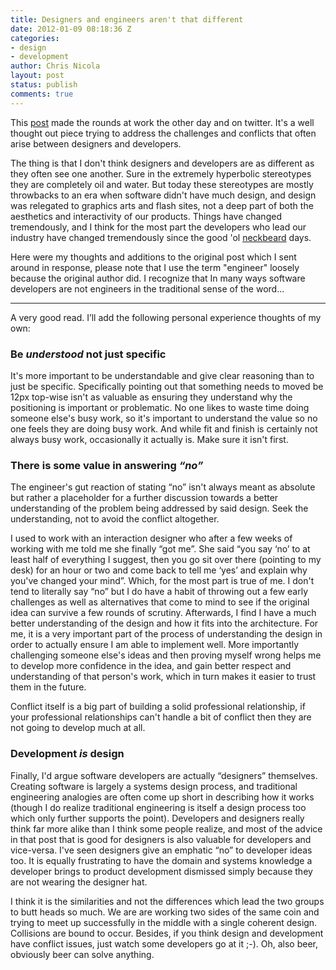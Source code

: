 ```yaml
---
title: Designers and engineers aren't that different
date: 2012-01-09 08:18:36 Z
categories:
- design
- development
author: Chris Nicola
layout: post
status: publish
comments: true
---
```


This [post][1] made the rounds at work the other day and on twitter. It's a
well thought out piece trying to address the challenges and conflicts that
often arise between designers and developers.

The thing is that I don't think
designers and developers are as different as they often see one another. Sure
in the extremely hyperbolic stereotypes they are completely oil and water. But
today these stereotypes are mostly throwbacks to an era when software didn't
have much design, and design was relegated to graphics arts and flash sites,
not a deep part of both the aesthetics and interactivity of our products.
Things have changed tremendously, and I think for the most part the developers
who lead our industry have changed tremendously since the good 'ol
[neckbeard][2] days.

Here were my thoughts and additions to the original post
which I sent around in response, please note that I use the term "engineer"
loosely because the original author did. I recognize that In many ways software
developers are not engineers in the traditional sense of the word... 

<!--more-->
* * *
  
A very good read. I’ll add the following personal experience thoughts of my
own: 

### Be _understood_ not just specific
  
It's more important to be understandable and give clear reasoning than to just
be specific. Specifically pointing out that something needs to moved be 12px
top-wise isn't as valuable as ensuring they understand why the positioning is
important or problematic. No one likes to waste time doing someone else's busy
work, so it's important to understand the value so no one feels they are doing
busy work. And while fit and finish is certainly not always busy work,
occasionally it actually is. Make sure it isn't first. 

### There is some value in answering _“no”_
  
The engineer's gut reaction of stating “no” isn't always meant as absolute but
rather a placeholder for a further discussion towards a better understanding of
the problem being addressed by said design. Seek the understanding, not to
avoid the conflict altogether.

I used to work with an interaction designer who after a few weeks of working
with me told me she finally “got me”. She said “you say ‘no’ to at least half
of everything I suggest, then you go sit over there (pointing to my desk) for
an hour or two and come back to tell me ‘yes’ and explain why you've changed
your mind”. Which, for the most part is true of me. I don't tend to literally
say “no” but I do have a habit of throwing out a few early challenges as well
as alternatives that come to mind to see if the original idea can survive a few
rounds of scrutiny. Afterwards, I find I have a much better understanding of
the design and how it fits into the architecture. For me, it is a very
important part of the process of understanding the design in order to actually
ensure I am able to implement well. More importantly challenging someone else's
ideas and then proving myself wrong helps me to develop more confidence in the
idea, and gain better respect and understanding of that person's work, which in
turn makes it easier to trust them in the future. 

Conflict itself is a big part of building a solid professional relationship, if
your professional relationships can't handle a bit of conflict then they are
not going to develop much at all. 


### Development _is_ design
  
Finally, I'd argue software developers are actually “designers” themselves.
Creating software is largely a systems design process, and traditional
engineering analogies are often come up short in describing how it works
(though I do realize traditional engineering is itself a design process too
which only further supports the point). Developers and designers really think
far more alike than I think some people realize, and most of the advice in that
post that is good for designers is also valuable for developers and vice-versa.
I've seen designers give an emphatic “no” to developer ideas too. It is equally
frustrating to have the domain and systems knowledge a developer brings to
product development dismissed simply because they are not wearing the designer
hat. 

I think it is the similarities and not the differences which lead the two
groups to butt heads so much. We are are working two sides of the same coin and
trying to meet up successfully in the middle with a single coherent design.
Collisions are bound to occur. Besides, if you think design and development
have conflict issues, just watch some developers go at it ;-). Oh, also beer,
obviously beer can solve anything. 

   [1]: http://www.designstaff.org/articles/how-designers-and-engineers-can-play-nice-2011-12-22.html
   [2]: http://ohinternet.com/Neckbeard

